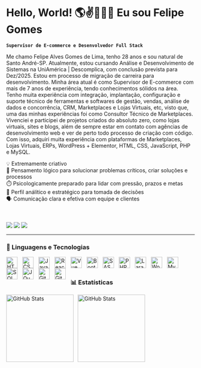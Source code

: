 # Hello, World! 🌎✌️🧔🏻‍♂️ Eu sou Felipe Gomes

**`Supervisor de E-commerce e Desenvolvedor Full Stack`**

Me chamo Felipe Alves Gomes de Lima, tenho 28 anos e sou natural de Santo André-SP. Atualmente, estou cursando Análise e Desenvolvimento de Sistemas na UniAmérica | Descomplica, com conclusão prevista para Dez/2025.
Estou em processo de migração de carreira para desenvolvimento. Minha área atual é como Supervisor de E-commerce com mais de 7 anos de experiência, tendo conhecimentos sólidos na área. Tenho muita experiência com integração, implantação, configuração e suporte técnico de ferramentas e softwares de gestão, vendas, análise de dados e concorrência, CRM, Marketplaces e Lojas Virtuais, etc, visto que, uma das minhas experiências foi como Consultor Técnico de Marketplaces. Vivenciei e participei de projetos criados do absoluto zero, como lojas virtuais, sites e blogs, além de sempre estar em contato com agências de desenvolvimento web e ver de perto todo processo de criação com código. Com isso, adquiri muita experiência com plataformas de Marketplaces, Lojas Virtuais, ERPs, WordPress + Elementor, HTML, CSS, JavaScript, PHP e MySQL.

💡 Extremamente criativo<br>
🧠 Pensamento lógico para solucionar problemas críticos, criar soluções e processos<br>
⏱️ Psicologicamente preparado para lidar com pressão, prazos e metas<br>
🎯 Perfil análítico e estratégico para tomada de decisões<br>
🗣️ Comunicação clara e efetiva com equipe e clientes<br>


<br/>
<br/>

<div align="left"> 
  <a href="https://instagram.com/cla.codes" target="_blank"><img src="https://img.shields.io/badge/-Instagram-%23E4405F?style=for-the-badge&logo=instagram&logoColor=white" target="_blank"></a>
  <a href = "mailto:felipe.agomesdelima@gmail.com"><img src="https://img.shields.io/badge/-Gmail-%23333?style=for-the-badge&logo=gmail&logoColor=white" target="_blank"></a>
  <a href="https://www.linkedin.com/in/imfelipegomes/" target="_blank"><img src="https://img.shields.io/badge/-LinkedIn-%230077B5?style=for-the-badge&logo=linkedin&logoColor=white" target="_blank"></a> 

---

### 🤖 Linguagens e Tecnologias

<img 
    align="left" 
    alt="HTML"
    title="HTML" 
    width="30px" 
    style="padding-right: 10px;" 
    src="https://cdn.jsdelivr.net/gh/devicons/devicon@latest/icons/html5/html5-original.svg" 
/>

<img 
    align="left" 
    alt="CSS" 
    title="CSS"
    width="30px" 
    style="padding-right: 10px;" 
    src="https://cdn.jsdelivr.net/gh/devicons/devicon@latest/icons/css3/css3-original.svg" 
/>

<img 
    align="left" 
    alt="JavaScript" 
    title="JavaScript"
    width="30px" 
    style="padding-right: 10px;" 
    src="https://cdn.jsdelivr.net/gh/devicons/devicon@latest/icons/javascript/javascript-original.svg"
/>

<img 
    align="left" 
    alt="React"
    title="React" 
    width="30px" 
    style="padding-right: 10px;" 
    src="https://cdn.jsdelivr.net/gh/devicons/devicon@latest/icons/react/react-original.svg" 
/>

<img
    align="left" 
    alt="Vue" 
    title="Vue"
    width="30px" 
    style="padding-right: 10px;"
    src="https://cdn.jsdelivr.net/gh/devicons/devicon@latest/icons/vuejs/vuejs-original.svg"
/>

<img 
    align="left" 
    alt="Bootstrap"
    title="Bootstrap" 
    width="30px" 
    style="padding-right: 10px;" 
    src="https://cdn.jsdelivr.net/gh/devicons/devicon@latest/icons/bootstrap/bootstrap-original.svg" 
/>

<img 
    align="left" 
    alt="SASS" 
    title="SASS"
    width="30px" 
    style="padding-right: 10px;" 
    src="https://cdn.jsdelivr.net/gh/devicons/devicon@latest/icons/sass/sass-original.svg" 
/>

<img 
    align="left" 
    alt="PHP" 
    title="PHP"
    width="30px" 
    style="padding-right: 10px;" 
    src="https://cdn.jsdelivr.net/gh/devicons/devicon@latest/icons/php/php-original.svg" 
/>

<img 
    align="left" 
    alt="Laravel" 
    title="Laravel"
    width="30px" 
    style="padding-right: 10px;" 
    src="https://cdn.jsdelivr.net/gh/devicons/devicon@latest/icons/laravel/laravel-original.svg" 
/>

<img
    align="left" 
    alt="WordPress" 
    title="WordPress"
    width="30px" 
    style="padding-right: 10px;"
    src="https://cdn.jsdelivr.net/gh/devicons/devicon@latest/icons/wordpress/wordpress-plain.svg"
/>

<img
    align="left" 
    alt="MySQL" 
    title="MySQL"
    width="30px" 
    style="padding-right: 10px;"
    src="https://cdn.jsdelivr.net/gh/devicons/devicon@latest/icons/mysql/mysql-original-wordmark.svg"
/>

<img 
    align="left" 
    alt="SQL" 
    title="SQL"
    width="30px" 
    style="padding-right: 10px;" 
    src="https://cdn.jsdelivr.net/gh/devicons/devicon@latest/icons/azuresqldatabase/azuresqldatabase-original.svg" 
/>

<img 
    align="left" 
    alt="JQuery" 
    title="JQuery"
    width="30px" 
    style="padding-right: 10px;" 
    src="https://cdn.jsdelivr.net/gh/devicons/devicon@latest/icons/jquery/jquery-original.svg" 
/>

<img 
    align="left" 
    alt="Git" 
    title="Git"
    width="30px" 
    style="padding-right: 10px;" 
    src="https://cdn.jsdelivr.net/gh/devicons/devicon@latest/icons/git/git-original.svg" 
/>

<img
    align="left" 
    alt="Git" 
    title="Git"
    width="30px" 
    style="padding-right: 10px;" 
    src="https://upload.wikimedia.org/wikipedia/commons/thumb/6/6b/Elementor_Logo.svg/1200px-Elementor_Logo.svg.png" alt="Elementor" width="30" height="30"
  />

<br/>
<br/>

### 📊 Estatísticas

<p>
  <img 
    align="left" 
    alt="GitHub Stats" 
    height="180" 
    style="padding-right: 8px;" 
    src="https://github-readme-stats.vercel.app/api?username=imfelipegomes&show_icons=true&theme=highcontrast&include_all_commits=true&locale=pt-br" 
  />

<img 
      align="left" 
      alt="GitHub Stats" 
      height="180" 
      src="https://github-readme-stats.vercel.app/api/top-langs/?username=imfelipegomes&theme=highcontrast&layout=compact&custom_title=Tecnologias&langs_count=9" 
  />

</p>

